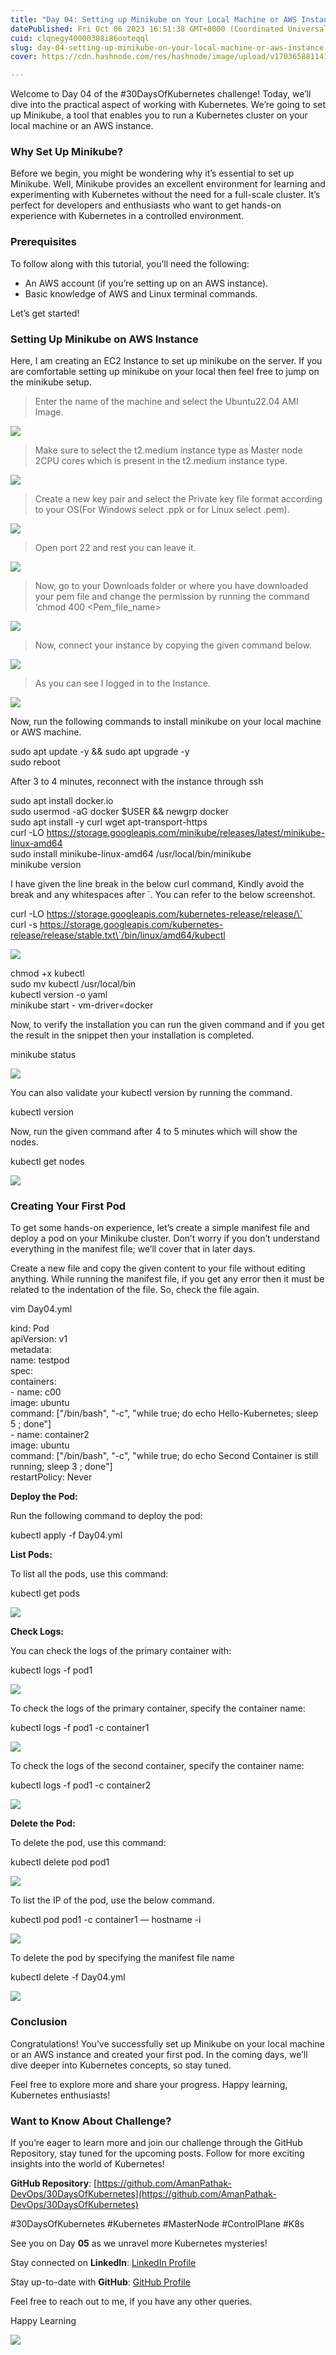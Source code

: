 ```yaml
---
title: "Day 04: Setting up Minikube on Your Local Machine or AWS Instance"
datePublished: Fri Oct 06 2023 16:51:38 GMT+0000 (Coordinated Universal Time)
cuid: clqnegy40000308i86ooteqql
slug: day-04-setting-up-minikube-on-your-local-machine-or-aws-instance-620a4cb57abc
cover: https://cdn.hashnode.com/res/hashnode/image/upload/v1703658811414/e85ca44a-92db-4084-bddf-780d1ba9ea99.png

---
```


Welcome to Day 04 of the #30DaysOfKubernetes challenge! Today, we’ll dive into the practical aspect of working with Kubernetes. We’re going to set up Minikube, a tool that enables you to run a Kubernetes cluster on your local machine or an AWS instance.

### Why Set Up Minikube?

Before we begin, you might be wondering why it’s essential to set up Minikube. Well, Minikube provides an excellent environment for learning and experimenting with Kubernetes without the need for a full-scale cluster. It’s perfect for developers and enthusiasts who want to get hands-on experience with Kubernetes in a controlled environment.

### Prerequisites

To follow along with this tutorial, you’ll need the following:

*   An AWS account (if you’re setting up on an AWS instance).
*   Basic knowledge of AWS and Linux terminal commands.

Let’s get started!

### Setting Up Minikube on AWS Instance

Here, I am creating an EC2 Instance to set up minikube on the server. If you are comfortable setting up minikube on your local then feel free to jump on the minikube setup.

> Enter the name of the machine and select the Ubuntu22.04 AMI Image.

![](https://cdn.hashnode.com/res/hashnode/image/upload/v1703658783544/efd1731e-cbde-4342-9745-0a8056f31b23.png)

> Make sure to select the t2.medium instance type as Master node 2CPU cores which is present in the t2.medium instance type.

![](https://cdn.hashnode.com/res/hashnode/image/upload/v1703658785205/d8a3308c-cce4-4847-a94c-045cb11a68a4.png)

> Create a new key pair and select the Private key file format according to your OS(For Windows select .ppk or for Linux select .pem).

![](https://cdn.hashnode.com/res/hashnode/image/upload/v1703658786631/357c131d-45f8-4c5e-8f36-a9f2f4210e50.png)

> Open port 22 and rest you can leave it.

![](https://cdn.hashnode.com/res/hashnode/image/upload/v1703658788110/c5bb91ba-86a8-4713-9809-74c880c3cd63.png)

> Now, go to your Downloads folder or where you have downloaded your pem file and change the permission by running the command ‘chmod 400 <Pem\_file\_name>

![](https://cdn.hashnode.com/res/hashnode/image/upload/v1703658789653/3be4e080-46be-4f4f-bc9d-29beb07b1f31.png)

> Now, connect your instance by copying the given command below.

![](https://cdn.hashnode.com/res/hashnode/image/upload/v1703658791014/32eaa5b1-23a7-41d7-a251-ed0722f0a3bc.png)

> As you can see I logged in to the Instance.

![](https://cdn.hashnode.com/res/hashnode/image/upload/v1703658792611/bd4d23f5-8a74-4dfe-87c5-236d08b2dd06.png)

Now, run the following commands to install minikube on your local machine or AWS machine.

sudo apt update \-y && sudo apt upgrade \-y  
sudo reboot

After 3 to 4 minutes, reconnect with the instance through ssh

sudo apt install docker.io  
sudo usermod -aG docker $USER && newgrp docker  
sudo apt install -y curl wget apt-transport-https  
curl -LO https://storage.googleapis.com/minikube/releases/latest/minikube-linux-amd64  
sudo install minikube-linux-amd64 /usr/local/bin/minikube  
minikube version

I have given the line break in the below curl command, Kindly avoid the break and any whitespaces after \`. You can refer to the below screenshot.

curl -LO https://storage.googleapis.com/kubernetes-release/release/\`  
curl -s https://storage.googleapis.com/kubernetes-release/release/stable.txt\`/bin/linux/amd64/kubectl

![](https://cdn.hashnode.com/res/hashnode/image/upload/v1703658794437/3e1901da-73b9-44cf-8701-28024c57a8f7.png)

chmod +x kubectl  
sudo mv kubectl /usr/local/bin  
kubectl version -o yaml  
minikube start - vm-driver=docker

Now, to verify the installation you can run the given command and if you get the result in the snippet then your installation is completed.

minikube status

![](https://cdn.hashnode.com/res/hashnode/image/upload/v1703658796094/b6ca0ba5-bc03-46cd-938d-e5b68fa55b62.png)

You can also validate your kubectl version by running the command.

kubectl version

Now, run the given command after 4 to 5 minutes which will show the nodes.

kubectl get nodes

![](https://cdn.hashnode.com/res/hashnode/image/upload/v1703658797517/8550d124-f333-47ff-b94b-9cd63799e335.png)

### Creating Your First Pod

To get some hands-on experience, let’s create a simple manifest file and deploy a pod on your Minikube cluster. Don’t worry if you don’t understand everything in the manifest file; we’ll cover that in later days.

Create a new file and copy the given content to your file without editing anything. While running the manifest file, if you get any error then it must be related to the indentation of the file. So, check the file again.

vim Day04.yml

kind: Pod                                
apiVersion: v1                       
metadata:                             
  name: testpod                    
spec:                                      
  containers:                        
    \- name: c00                       
      image: ubuntu                
      command: \["/bin/bash", "-c", "while true; do echo Hello-Kubernetes; sleep 5 ; done"\]  
    \- name: container2  
      image: ubuntu  
      command: \["/bin/bash", "-c", "while true; do echo Second Container is still running; sleep 3 ; done"\]  
  restartPolicy: Never

**Deploy the Pod:**

Run the following command to deploy the pod:

kubectl apply -f Day04.yml

**List Pods:**

To list all the pods, use this command:

kubectl get pods

![](https://cdn.hashnode.com/res/hashnode/image/upload/v1703658798743/6814b7b5-dd0a-4456-ab9b-7dac4b266f79.png)

**Check Logs:**

You can check the logs of the primary container with:

kubectl logs -f pod1

![](https://cdn.hashnode.com/res/hashnode/image/upload/v1703658800595/c2489a44-7e0a-494a-9ba0-213bc0ca5bfd.png)

To check the logs of the primary container, specify the container name:

kubectl logs \-f pod1 \-c container1

![](https://cdn.hashnode.com/res/hashnode/image/upload/v1703658801879/aa4611a4-0311-4277-92eb-562bbf2aabbb.png)

To check the logs of the second container, specify the container name:

kubectl logs \-f pod1 \-c container2

![](https://cdn.hashnode.com/res/hashnode/image/upload/v1703658803523/c1f642cd-0d01-427f-a6d6-731bb9dd160a.png)

**Delete the Pod:**

To delete the pod, use this command:

kubectl delete pod pod1

![](https://cdn.hashnode.com/res/hashnode/image/upload/v1703658804748/a0918a50-861c-4663-803e-3f264a050613.png)

To list the IP of the pod, use the below command.

kubectl pod pod1 -c container1 — hostname -i

![](https://cdn.hashnode.com/res/hashnode/image/upload/v1703658806145/160e94be-0bf3-4fc4-82c7-ea85ec344038.png)

To delete the pod by specifying the manifest file name

kubectl delete -f Day04.yml

![](https://cdn.hashnode.com/res/hashnode/image/upload/v1703658807429/984a72e3-ca64-4407-adcb-077aed71702b.png)

### Conclusion

Congratulations! You’ve successfully set up Minikube on your local machine or an AWS instance and created your first pod. In the coming days, we’ll dive deeper into Kubernetes concepts, so stay tuned.

Feel free to explore more and share your progress. Happy learning, Kubernetes enthusiasts!

### Want to Know About Challenge?

If you’re eager to learn more and join our challenge through the GitHub Repository, stay tuned for the upcoming posts. Follow for more exciting insights into the world of Kubernetes!

**GitHub Repository**: [https://github.com/AmanPathak-DevOps/30DaysOfKubernetes](https://github.com/AmanPathak-DevOps/30DaysOfKubernetes)

#30DaysOfKubernetes #Kubernetes #MasterNode #ControlPlane #K8s

See you on Day **05** as we unravel more Kubernetes mysteries!

Stay connected on **LinkedIn**: [LinkedIn Profile](https://www.linkedin.com/in/aman-devops/)

Stay up-to-date with **GitHub**: [GitHub Profile](https://github.com/AmanPathak-DevOps)

Feel free to reach out to me, if you have any other queries.

Happy Learning

![](https://cdn-images-1.medium.com/max/800/0*rAOjEZ8VFrY14MMw.gif)